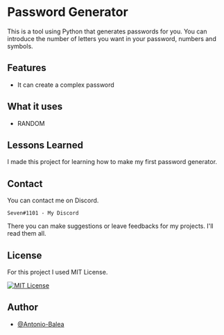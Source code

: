 # Password Generator

This is a tool using Python that generates passwords for you. You can introduce the number of letters you want in your password, numbers and symbols.

## Features

- It can create a complex password 

## What it uses

- RANDOM

## Lessons Learned

I made this project for learning how to make my first password generator.

## Contact
You can contact me on Discord. 
```
Seven#1101 - My Discord
```
There you can make suggestions or leave feedbacks for my projects. I'll read them all.

## License

For this project I used MIT License.

[![MIT License](https://img.shields.io/badge/License-MIT-green.svg)](https://choosealicense.com/licenses/mit/)

## Author

- [@Antonio-Balea](https://github.com/Antonio-Balea)
